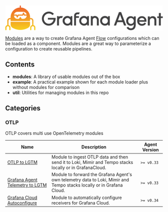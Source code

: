 <p align="center"><img src="assets/logo_and_name.png" alt="Grafana Agent logo"></p>

[Modules](https://grafana.com/docs/agent/latest/flow/concepts/modules/) are a 
way to create Grafana Agent [Flow](https://grafana.com/docs/agent/latest/flow/)
configurations which can be loaded as a component. Modules are a great way to
parameterize a configuration to create reusable pipelines.

## Contents
- <b>modules</b>: A library of usable modules out of the box
- <b>example</b>: A practical example shown for each module loader plus without modules for comparison
- <b>util</b>: Utilities for managing modules in this repo

## Categories

### OTLP

OTLP covers multi use OpenTelemetry modules

| Name |  Description | Agent Version | 
| ---- |  ----------- | ------------- | 
| [OTLP to LGTM](./modules/otlp/otlp-to-lgtm/) | Module to ingest OTLP data and then send it to Loki, Mimir and Tempo stacks locally or in GrafanaCloud. | `>= v0.33`
| [Grafana Agent Telemetry to LGTM](./modules/grafana-agent/telemetry-to-lgtm/) | Module to forward the Grafana Agent's own telemetry data to Loki, Mimir and Tempo stacks locally or in Grafana Cloud. | `>= v0.33`
| [Grafana Cloud Autoconfigure](./modules/grafana-cloud/autoconfigure/) | Module to automatically configure receivers for Grafana Cloud. | `>= v0.34`

